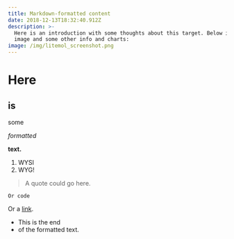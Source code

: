 ```yaml
---
title: Markdown-formatted content
date: 2018-12-13T18:32:40.912Z
description: >-
  Here is an introduction with some thoughts about this target. Below is an
  image and some other info and charts:
image: /img/litemol_screenshot.png
---
```

# Here

## is

some

_formatted_

**text.**

1. WYSI
2. WYG!

> A quote could go here. 

```
Or code
```

Or a [link](https://explorablelabs.com).

* This is the end 
* of the formatted text.
